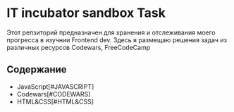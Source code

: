 # IT incubator sandbox Task

Этот репзиторий предназначен для хранения и отслеживания моего прогресса в изучнии Frontend dev. Здесь я размещаю решения задач из различных ресурсов Codewars, FreeCodeCamp

## Содержание
- JavaScript[#JAVASCRIPT]
- Codewars[#CODEWARS]
- HTML&CSS[#HTML&CSS]
